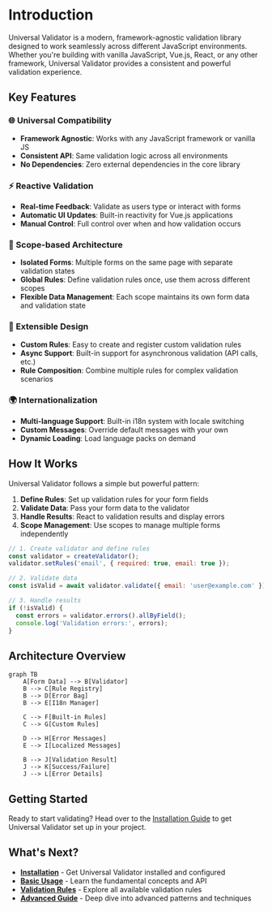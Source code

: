 # Introduction

Universal Validator is a modern, framework-agnostic validation library designed to work seamlessly across different JavaScript environments. Whether you're building with vanilla JavaScript, Vue.js, React, or any other framework, Universal Validator provides a consistent and powerful validation experience.

## Key Features

### 🌐 Universal Compatibility
- **Framework Agnostic**: Works with any JavaScript framework or vanilla JS
- **Consistent API**: Same validation logic across all environments
- **No Dependencies**: Zero external dependencies in the core library

### ⚡ Reactive Validation
- **Real-time Feedback**: Validate as users type or interact with forms
- **Automatic UI Updates**: Built-in reactivity for Vue.js applications
- **Manual Control**: Full control over when and how validation occurs

### 🎯 Scope-based Architecture
- **Isolated Forms**: Multiple forms on the same page with separate validation states
- **Global Rules**: Define validation rules once, use them across different scopes
- **Flexible Data Management**: Each scope maintains its own form data and validation state

### 🧩 Extensible Design
- **Custom Rules**: Easy to create and register custom validation rules
- **Async Support**: Built-in support for asynchronous validation (API calls, etc.)
- **Rule Composition**: Combine multiple rules for complex validation scenarios

### 🌍 Internationalization
- **Multi-language Support**: Built-in i18n system with locale switching
- **Custom Messages**: Override default messages with your own
- **Dynamic Loading**: Load language packs on demand

## How It Works

Universal Validator follows a simple but powerful pattern:

1. **Define Rules**: Set up validation rules for your form fields
2. **Validate Data**: Pass your form data to the validator
3. **Handle Results**: React to validation results and display errors
4. **Scope Management**: Use scopes to manage multiple forms independently

```javascript
// 1. Create validator and define rules
const validator = createValidator();
validator.setRules('email', { required: true, email: true });

// 2. Validate data
const isValid = await validator.validate({ email: 'user@example.com' });

// 3. Handle results
if (!isValid) {
  const errors = validator.errors().allByField();
  console.log('Validation errors:', errors);
}
```

## Architecture Overview

```mermaid
graph TB
    A[Form Data] --> B[Validator]
    B --> C[Rule Registry]
    B --> D[Error Bag]
    B --> E[I18n Manager]
    
    C --> F[Built-in Rules]
    C --> G[Custom Rules]
    
    D --> H[Error Messages]
    E --> I[Localized Messages]
    
    B --> J[Validation Result]
    J --> K[Success/Failure]
    J --> L[Error Details]
```

## Getting Started

Ready to start validating? Head over to the [Installation Guide](./installation.md) to get Universal Validator set up in your project.

## What's Next?

- [**Installation**](./installation.md) - Get Universal Validator installed and configured
- [**Basic Usage**](./basic-usage.md) - Learn the fundamental concepts and API
- [**Validation Rules**](./validation-rules.md) - Explore all available validation rules
- [**Advanced Guide**](./advanced.md) - Deep dive into advanced patterns and techniques
